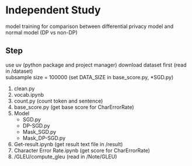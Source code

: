 # Independent Study
model training for comparison between differential privacy model and normal model (DP vs non-DP)
## Step
use uv (python package and project manager)
download dataset first (read in /dataset) \
subsample size = 100000 (set DATA_SIZE in base_score.py, *SGD.py)
1. clean.py
2. vocab.ipynb
3. count.py (count token and sentence)
4. base_score.py (get base score for CharErrorRate)
5. Model
    * SGD.py
    * DP-SGD.py
    * Mask_SGD.py
    * Mask_DP-SGD.py
6. Get-result.ipynb (get result text file in /result)
7. Character Error Rate.ipynb (get score for CharErrorRate)
8. /GLEU/compute_gleu (read in /Note/GLEU)